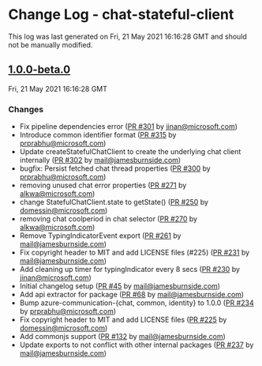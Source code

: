 # Change Log - chat-stateful-client

This log was last generated on Fri, 21 May 2021 16:16:28 GMT and should not be manually modified.

<!-- Start content -->

## [1.0.0-beta.0](https://github.com/azure/communication-ui-sdk/tree/chat-stateful-client_v1.0.0-beta.0)

Fri, 21 May 2021 16:16:28 GMT

### Changes

- Fix pipeline dependencies error ([PR #301](https://github.com/azure/communication-ui-sdk/pull/301) by jinan@microsoft.com)
- Introduce common identifier format ([PR #315](https://github.com/azure/communication-ui-sdk/pull/315) by prprabhu@microsoft.com)
- Update createStatefulChatClient to create the underlying chat client internally ([PR #302](https://github.com/azure/communication-ui-sdk/pull/302) by mail@jamesburnside.com)
- bugfix: Persist fetched chat thread properties ([PR #300](https://github.com/azure/communication-ui-sdk/pull/300) by prprabhu@microsoft.com)
- removing unused chat error properties ([PR #271](https://github.com/azure/communication-ui-sdk/pull/271) by alkwa@microsoft.com)
- change StatefulChatClient.state to getState() ([PR #250](https://github.com/azure/communication-ui-sdk/pull/250) by domessin@microsoft.com)
- removing chat coolperiod in chat selector ([PR #270](https://github.com/azure/communication-ui-sdk/pull/270) by alkwa@microsoft.com)
- Remove TypingIndicatorEvent export ([PR #261](https://github.com/azure/communication-ui-sdk/pull/261) by mail@jamesburnside.com)
- Fix copyright header to MIT and add LICENSE files (#225) ([PR #231](https://github.com/azure/communication-ui-sdk/pull/231) by mail@jamesburnside.com)
- Add cleaning up timer for typingIndicator every 8 secs ([PR #230](https://github.com/azure/communication-ui-sdk/pull/230) by jinan@microsoft.com)
- Initial changelog setup ([PR #45](https://github.com/azure/communication-ui-sdk/pull/45) by mail@jamesburnside.com)
- Add api extractor for package ([PR #68](https://github.com/azure/communication-ui-sdk/pull/68) by mail@jamesburnside.com)
- Bump azure-communication-{chat, common, identity} to 1.0.0 ([PR #234](https://github.com/azure/communication-ui-sdk/pull/234) by prprabhu@microsoft.com)
- Fix copyright header to MIT and add LICENSE files ([PR #225](https://github.com/azure/communication-ui-sdk/pull/225) by domessin@microsoft.com)
- Add commonjs support ([PR #132](https://github.com/azure/communication-ui-sdk/pull/132) by mail@jamesburnside.com)
- Update exports to not conflict with other internal packages ([PR #237](https://github.com/azure/communication-ui-sdk/pull/237) by mail@jamesburnside.com)

